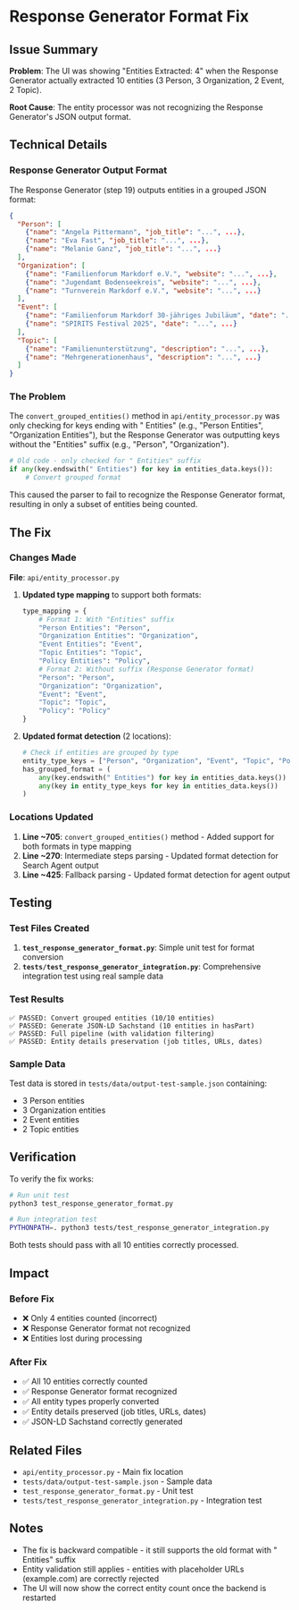 # Response Generator Format Fix

## Issue Summary

**Problem**: The UI was showing "Entities Extracted: 4" when the Response Generator actually extracted 10 entities (3 Person, 3 Organization, 2 Event, 2 Topic).

**Root Cause**: The entity processor was not recognizing the Response Generator's JSON output format.

## Technical Details

### Response Generator Output Format

The Response Generator (step 19) outputs entities in a grouped JSON format:

```json
{
  "Person": [
    {"name": "Angela Pittermann", "job_title": "...", ...},
    {"name": "Eva Fast", "job_title": "...", ...},
    {"name": "Melanie Ganz", "job_title": "...", ...}
  ],
  "Organization": [
    {"name": "Familienforum Markdorf e.V.", "website": "...", ...},
    {"name": "Jugendamt Bodenseekreis", "website": "...", ...},
    {"name": "Turnverein Markdorf e.V.", "website": "...", ...}
  ],
  "Event": [
    {"name": "Familienforum Markdorf 30-jähriges Jubiläum", "date": "...", ...},
    {"name": "SPIRITS Festival 2025", "date": "...", ...}
  ],
  "Topic": [
    {"name": "Familienunterstützung", "description": "...", ...},
    {"name": "Mehrgenerationenhaus", "description": "...", ...}
  ]
}
```

### The Problem

The `convert_grouped_entities()` method in `api/entity_processor.py` was only checking for keys ending with " Entities" (e.g., "Person Entities", "Organization Entities"), but the Response Generator was outputting keys without the "Entities" suffix (e.g., "Person", "Organization").

```python
# Old code - only checked for " Entities" suffix
if any(key.endswith(" Entities") for key in entities_data.keys()):
    # Convert grouped format
```

This caused the parser to fail to recognize the Response Generator format, resulting in only a subset of entities being counted.

## The Fix

### Changes Made

**File**: `api/entity_processor.py`

1. **Updated type mapping** to support both formats:
   ```python
   type_mapping = {
       # Format 1: With "Entities" suffix
       "Person Entities": "Person",
       "Organization Entities": "Organization",
       "Event Entities": "Event",
       "Topic Entities": "Topic",
       "Policy Entities": "Policy",
       # Format 2: Without suffix (Response Generator format)
       "Person": "Person",
       "Organization": "Organization",
       "Event": "Event",
       "Topic": "Topic",
       "Policy": "Policy"
   }
   ```

2. **Updated format detection** (2 locations):
   ```python
   # Check if entities are grouped by type
   entity_type_keys = ["Person", "Organization", "Event", "Topic", "Policy"]
   has_grouped_format = (
       any(key.endswith(" Entities") for key in entities_data.keys()) or
       any(key in entity_type_keys for key in entities_data.keys())
   )
   ```

### Locations Updated

1. **Line ~705**: `convert_grouped_entities()` method - Added support for both formats in type mapping
2. **Line ~270**: Intermediate steps parsing - Updated format detection for Search Agent output
3. **Line ~425**: Fallback parsing - Updated format detection for agent output

## Testing

### Test Files Created

1. **`test_response_generator_format.py`**: Simple unit test for format conversion
2. **`tests/test_response_generator_integration.py`**: Comprehensive integration test using real sample data

### Test Results

```
✅ PASSED: Convert grouped entities (10/10 entities)
✅ PASSED: Generate JSON-LD Sachstand (10 entities in hasPart)
✅ PASSED: Full pipeline (with validation filtering)
✅ PASSED: Entity details preservation (job titles, URLs, dates)
```

### Sample Data

Test data is stored in `tests/data/output-test-sample.json` containing:
- 3 Person entities
- 3 Organization entities
- 2 Event entities
- 2 Topic entities

## Verification

To verify the fix works:

```bash
# Run unit test
python3 test_response_generator_format.py

# Run integration test
PYTHONPATH=. python3 tests/test_response_generator_integration.py
```

Both tests should pass with all 10 entities correctly processed.

## Impact

### Before Fix
- ❌ Only 4 entities counted (incorrect)
- ❌ Response Generator format not recognized
- ❌ Entities lost during processing

### After Fix
- ✅ All 10 entities correctly counted
- ✅ Response Generator format recognized
- ✅ All entity types properly converted
- ✅ Entity details preserved (job titles, URLs, dates)
- ✅ JSON-LD Sachstand correctly generated

## Related Files

- `api/entity_processor.py` - Main fix location
- `tests/data/output-test-sample.json` - Sample data
- `test_response_generator_format.py` - Unit test
- `tests/test_response_generator_integration.py` - Integration test

## Notes

- The fix is backward compatible - it still supports the old format with " Entities" suffix
- Entity validation still applies - entities with placeholder URLs (example.com) are correctly rejected
- The UI will now show the correct entity count once the backend is restarted
